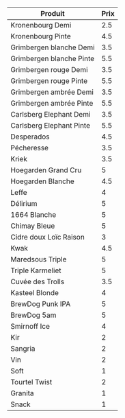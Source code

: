 Produit | Prix
------- | ----
Kronenbourg Demi | 2.5
Kronenbourg Pinte | 4.5
Grimbergen blanche Demi | 3.5
Grimbergen blanche Pinte | 5.5
Grimbergen rouge Demi | 3.5
Grimbergen rouge Pinte | 5.5
Grimbergen ambrée Demi | 3.5
Grimbergen ambrée Pinte | 5.5
Carlsberg Elephant Demi | 3.5
Carlsberg Elephant Pinte | 5.5
Desperados | 4.5
Pécheresse | 3.5
Kriek | 3.5
Hoegarden Grand Cru | 5
Hoegarden Blanche | 4.5
Leffe | 4
Délirium | 5
1664 Blanche | 5
Chimay Bleue | 5
Cidre doux Loïc Raison | 3
Kwak | 4.5
Maredsous Triple | 5
Triple Karmeliet | 5
Cuvée des Trolls | 3.5
Kasteel Blonde | 4
BrewDog Punk IPA | 5
BrewDog 5am | 5
Smirnoff Ice | 4
Kir | 2
Sangria | 2
Vin | 2
Soft | 1
Tourtel Twist | 2
Granita | 1
Snack | 1

